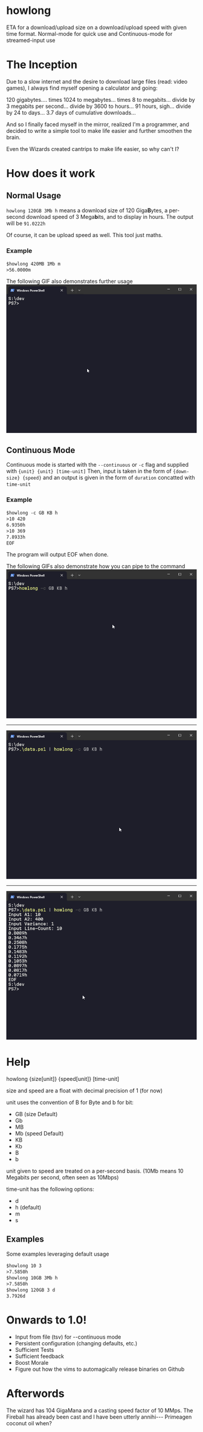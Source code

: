 # howlong
ETA for a download/upload size on a download/upload speed with given time format.
Normal-mode for quick use and Continuous-mode for streamed-input use

# The Inception
Due to a slow internet and the desire to download large files (read: video games), I always find myself opening a calculator and going:

120 gigabytes.... times 1024 to megabytes... times 8 to megabits... divide by 3 megabits per second... divide by 3600 to hours... 91 hours, sigh... divide by 24 to days... 3.7 days of cumulative downloads...

And so I finally faced myself in the mirror, realized I'm a programmer, and decided to write a simple tool to make life easier and further smoothen the brain.

Even the Wizards created cantrips to make life easier, so why can't I?

# How does it work
## Normal Usage
`howlong 120GB 3Mb h` means a download size of 120 Giga**B**ytes, a per-second download speed of 3 Mega**b**its, and to display in hours.
The output will be `91.0222h`

Of course, it can be upload speed as well. This tool just maths.

### Example
```
$howlong 420MB 1Mb m
>56.0000m
```
The following GIF also demonstrates further usage
![Normal](./.example_gifs/normal.gif)

## Continuous Mode
Continuous mode is started with the `--continuous` or `-c` flag and supplied with `{unit} {unit} [time-unit]`
Then, input is taken in the form of `{down-size} {speed}` and an output is given in the form of `duration` concatted with `time-unit`

### Example
```
$howlong -c GB KB h
>10 420 
6.9350h
>10 369
7.8933h
EOF
```
The program will output EOF when done.

The following GIFs also demonstrate how you can pipe to the command
![Continuous Mode](./.example_gifs/continuous1.gif)

---

![Piping Data1](./.example_gifs/data1.gif)

---

![Piping Data2](./.example_gifs/data2.gif)


# Help
howlong {size[unit]} {speed[unit]} [time-unit]

size and speed are a float with decimal precision of 1 (for now)

unit uses the convention of B for Byte and b for bit:
- GB (size Default)
- Gb
- MB
- Mb (speed Default)
- KB
- Kb
- B
- b

unit given to speed are treated on a per-second basis. (10Mb means 10 Megabits per second, often seen as 10Mbps)

time-unit has the following options:
- d
- h (default)
- m
- s

## Examples
Some examples leveraging default usage
```
$howlong 10 3
>7.5850h
$howlong 10GB 3Mb h
>7.5850h
$howlong 120GB 3 d
3.7926d
```

# Onwards to 1.0!
+ Input from file (tsv) for --continuous mode
+ Persistent configuration (changing defaults, etc.)
+ Sufficient Tests
+ Sufficient feedback
+ Boost Morale
+ Figure out how the vims to automagically release binaries on Github


# Afterwords
The wizard has 104 GigaMana and a casting speed factor of 10 MMps.
The Fireball has already been cast and I have been utterly annihi---
Primeagen coconut oil when?
